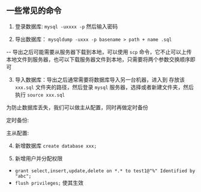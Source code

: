 ##  一些常见的命令

1. 登录数据库: `mysql -uxxxx -p` 然后输入密码

2. 导出数据库： `mysqldump -uxxx -p basename > path + name .sql`

  -- 导出之后可能需要从服务器下载到本地，可以使用 `scp` 命令，它不止可以上传本地文件到服务器，也可以下载服务器文件到本地，只需要将两个参数交换顺序即可

3. 导入数据库：导出之后通常需要将数据库导入另一台机器，进入到 存放该 `xxx.sql` 文件夹的路径，然后登录 `mysql` 服务器，选择或者新建文件夹，然后执行 `source xxx.sql`

为防止数据库丢失，我们可以做主从配置，同时再做定时备份

定时备份:

主从配置:

4. 新增数据库
`create database xxx;`

5. 新增用户并分配权限 
  * `grant select,insert,update,delete on *.* to test1@"%" Identified by "abc"; `
  * `flush privileges;` 使其生效

